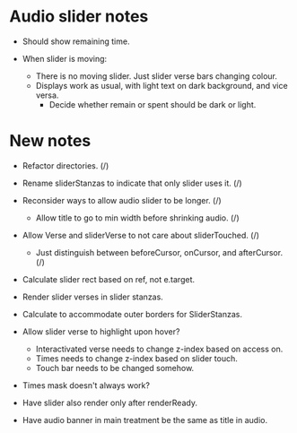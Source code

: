# Audio slider notes

* Should show remaining time.

* When slider is moving:

    * There is no moving slider. Just slider verse bars changing colour.
    * Displays work as usual, with light text on dark background, and vice versa.
        * Decide whether remain or spent should be dark or light.

# New notes

* Refactor directories. (/)

* Rename sliderStanzas to indicate that only slider uses it. (/)

* Reconsider ways to allow audio slider to be longer. (/)
    * Allow title to go to min width before shrinking audio. (/)

* Allow Verse and sliderVerse to not care about sliderTouched. (/)
    * Just distinguish between beforeCursor, onCursor, and afterCursor. (/)

* Calculate slider rect based on ref, not e.target.

* Render slider verses in slider stanzas.

* Calculate to accommodate outer borders for SliderStanzas.

* Allow slider verse to highlight upon hover?
    * Interactivated verse needs to change z-index based on access on.
    * Times needs to change z-index based on slider touch.
    * Touch bar needs to be changed somehow.

* Times mask doesn't always work?

* Have slider also render only after renderReady.

* Have audio banner in main treatment be the same as title in audio.